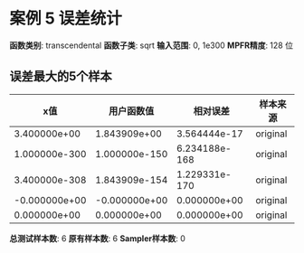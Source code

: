 # 案例 5 误差统计

**函数类别**: transcendental
**函数子类**: sqrt
**输入范围**: 0, 1e300
**MPFR精度**: 128 位

## 误差最大的5个样本

| x值 | 用户函数值 | 相对误差 | 样本来源 |
|-----|-----------|----------|----------|
| 3.400000e+00 | 1.843909e+00 | 3.564444e-17 | original |
| 1.000000e-300 | 1.000000e-150 | 6.234188e-168 | original |
| 3.400000e-308 | 1.843909e-154 | 1.229331e-170 | original |
| -0.000000e+00 | -0.000000e+00 | 0.000000e+00 | original |
| 0.000000e+00 | 0.000000e+00 | 0.000000e+00 | original |

**总测试样本数**: 6
**原有样本数**: 6
**Sampler样本数**: 0
